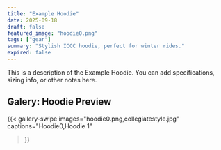 ```yaml
---
title: "Example Hoodie"
date: 2025-09-18
draft: false
featured_image: "hoodie0.png"
tags: ["gear"]
summary: "Stylish ICCC hoodie, perfect for winter rides."
expired: false
---
```

This is a description of the Example Hoodie. You can add specifications, sizing info, or other notes here.

## Galery: Hoodie Preview

{{< gallery-swipe 
    images="hoodie0.png,collegiatestyle.jpg" 
    captions="Hoodie0,Hoodie 1" 
>}}